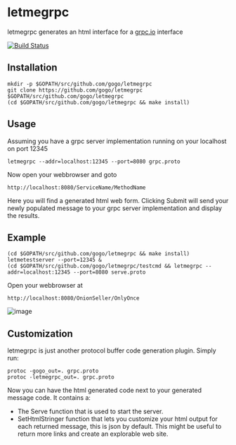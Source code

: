 # letmegrpc

letmegrpc generates an html interface for a [grpc.io](http://www.grpc.io/) interface

[![Build Status](https://drone.io/github.com/gogo/letmegrpc/status.png)](https://drone.io/github.com/gogo/letmegrpc/latest)

## Installation

    mkdir -p $GOPATH/src/github.com/gogo/letmegrpc
    git clone https://github.com/gogo/letmegrpc $GOPATH/src/github.com/gogo/letmegrpc
    (cd $GOPATH/src/github.com/gogo/letmegrpc && make install)

## Usage

Assuming you have a grpc server implementation running on your localhost on port 12345

    letmegrpc --addr=localhost:12345 --port=8080 grpc.proto

Now open your webbrowser and goto

    http://localhost:8080/ServiceName/MethodName

Here you will find a generated html web form.
Clicking Submit will send your newly populated message to your grpc server implementation and display the results.

## Example

    (cd $GOPATH/src/github.com/gogo/letmegrpc && make install)
    letmetestserver --port=12345 &
    (cd $GOPATH/src/github.com/gogo/letmegrpc/testcmd && letmegrpc --addr=localhost:12345 --port=8080 serve.proto

Open your webbrowser at

    http://localhost:8080/OnionSeller/OnlyOnce

![image](https://github.com/gogo/letmegrpc/blob/master/allo.png "Allo Allo")

## Customization

letmegrpc is just another protocol buffer code generation plugin.
Simply run:

    protoc -gogo_out=. grpc.proto
    protoc -letmegrpc_out=. grpc.proto

Now you can have the html generated code next to your generated message code.
It contains a:
  - The Serve function that is used to start the server.
  - SetHtmlStringer function that lets you customize your html output for each returned message, this is json by default.  This might be useful to return more links and create an explorable web site.



